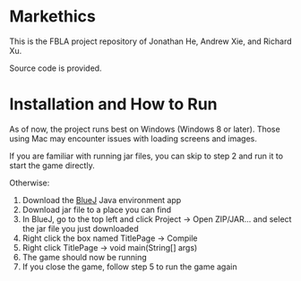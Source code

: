 # Markethics
This is the FBLA project repository of Jonathan He, Andrew Xie, and Richard Xu. 

Source code is provided. 

# Installation and How to Run 
As of now, the project runs best on Windows (Windows 8 or later). Those using Mac may encounter issues with loading screens and images. 

If you are familiar with running jar files, you can skip to step 2 and run it to start the game directly.

Otherwise:
1. Download the [BlueJ](https://www.bluej.org/) Java environment app
2. Download jar file to a place you can find
3. In BlueJ, go to the top left and click Project -> Open ZIP/JAR... and select the jar file you just downloaded
4. Right click the box named TitlePage -> Compile
5. Right click TitlePage -> void main(String[] args)
6. The game should now be running
7. If you close the game, follow step 5 to run the game again 
